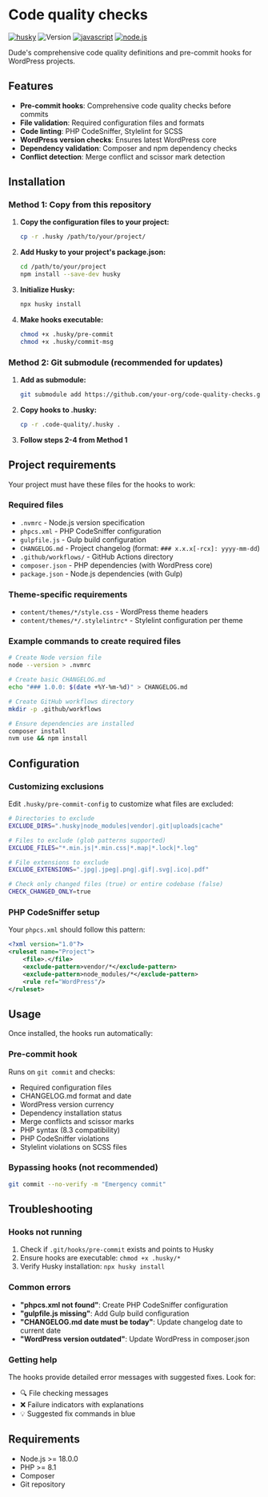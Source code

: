# Code quality checks

 [![husky](https://img.shields.io/badge/🐶%20husky-a8b1ff?style=for-the-badge)](#) ![Version](https://img.shields.io/badge/version-1.0.1-blue?style=for-the-badge) [![javascript](https://img.shields.io/badge/javascript-%23F7DF1E.svg?style=for-the-badge&logo=javascript&logoColor=black)](#) [![node.js](https://img.shields.io/badge/node.js-%23339933.svg?style=for-the-badge&logo=node.js&logoColor=white)](#)

Dude's comprehensive code quality definitions and pre-commit hooks for WordPress projects.

## Features

- **Pre-commit hooks**: Comprehensive code quality checks before commits
- **File validation**: Required configuration files and formats
- **Code linting**: PHP CodeSniffer, Stylelint for SCSS
- **WordPress version checks**: Ensures latest WordPress core
- **Dependency validation**: Composer and npm dependency checks
- **Conflict detection**: Merge conflict and scissor mark detection

## Installation

### Method 1: Copy from this repository

1. **Copy the configuration files to your project:**
   ```bash
   cp -r .husky /path/to/your/project/
   ```

2. **Add Husky to your project's package.json:**
   ```bash
   cd /path/to/your/project
   npm install --save-dev husky
   ```

3. **Initialize Husky:**
   ```bash
   npx husky install
   ```

4. **Make hooks executable:**
   ```bash
   chmod +x .husky/pre-commit
   chmod +x .husky/commit-msg
   ```

### Method 2: Git submodule (recommended for updates)

1. **Add as submodule:**
   ```bash
   git submodule add https://github.com/your-org/code-quality-checks.git .code-quality
   ```

2. **Copy hooks to .husky:**
   ```bash
   cp -r .code-quality/.husky .
   ```

3. **Follow steps 2-4 from Method 1**

## Project requirements

Your project must have these files for the hooks to work:

### Required files
- `.nvmrc` - Node.js version specification
- `phpcs.xml` - PHP CodeSniffer configuration
- `gulpfile.js` - Gulp build configuration
- `CHANGELOG.md` - Project changelog (format: `### x.x.x[-rcx]: yyyy-mm-dd`)
- `.github/workflows/` - GitHub Actions directory
- `composer.json` - PHP dependencies (with WordPress core)
- `package.json` - Node.js dependencies (with Gulp)

### Theme-specific requirements
- `content/themes/*/style.css` - WordPress theme headers
- `content/themes/*/.stylelintrc*` - Stylelint configuration per theme

### Example commands to create required files
```bash
# Create Node version file
node --version > .nvmrc

# Create basic CHANGELOG.md
echo "### 1.0.0: $(date +%Y-%m-%d)" > CHANGELOG.md

# Create GitHub workflows directory
mkdir -p .github/workflows

# Ensure dependencies are installed
composer install
nvm use && npm install
```

## Configuration

### Customizing exclusions

Edit `.husky/pre-commit-config` to customize what files are excluded:

```bash
# Directories to exclude
EXCLUDE_DIRS=".husky|node_modules|vendor|.git|uploads|cache"

# Files to exclude (glob patterns supported)
EXCLUDE_FILES="*.min.js|*.min.css|*.map|*.lock|*.log"

# File extensions to exclude
EXCLUDE_EXTENSIONS=".jpg|.jpeg|.png|.gif|.svg|.ico|.pdf"

# Check only changed files (true) or entire codebase (false)
CHECK_CHANGED_ONLY=true
```

### PHP CodeSniffer setup

Your `phpcs.xml` should follow this pattern:
```xml
<?xml version="1.0"?>
<ruleset name="Project">
    <file>.</file>
    <exclude-pattern>vendor/*</exclude-pattern>
    <exclude-pattern>node_modules/*</exclude-pattern>
    <rule ref="WordPress"/>
</ruleset>
```

## Usage

Once installed, the hooks run automatically:

### Pre-commit hook
Runs on `git commit` and checks:
- Required configuration files
- CHANGELOG.md format and date
- WordPress version currency
- Dependency installation status
- Merge conflicts and scissor marks
- PHP syntax (8.3 compatibility)
- PHP CodeSniffer violations
- Stylelint violations on SCSS files

### Bypassing hooks (not recommended)
```bash
git commit --no-verify -m "Emergency commit"
```

## Troubleshooting

### Hooks not running
1. Check if `.git/hooks/pre-commit` exists and points to Husky
2. Ensure hooks are executable: `chmod +x .husky/*`
3. Verify Husky installation: `npx husky install`

### Common errors
- **"phpcs.xml not found"**: Create PHP CodeSniffer configuration
- **"gulpfile.js missing"**: Add Gulp build configuration
- **"CHANGELOG.md date must be today"**: Update changelog date to current date
- **"WordPress version outdated"**: Update WordPress in composer.json

### Getting help
The hooks provide detailed error messages with suggested fixes. Look for:
- 🔍 File checking messages
- ❌ Failure indicators with explanations  
- 💡 Suggested fix commands in blue

## Requirements

- Node.js >= 18.0.0
- PHP >= 8.1
- Composer
- Git repository
